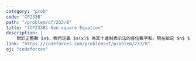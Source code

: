 ```yaml
---
category: "prob"
code: "CF233B"
path: "/problem/cf/233/B"
title: "[CF233B] Non-square Equation"
description: |
    對於正整數 $x$，我們定義 $s(x)$ 為其十進制表示法的各位數字和。現在給定 $n$ $(1\le n\le 10^{18})$，請你找出滿足下列方程 $$x^2+s(x)\cdot x = n$$ 的最小正整數解 $x$ 或指出解不存在。
link: "https://codeforces.com/problemset/problem/233/B"
oj: "codeforces"
---
```



